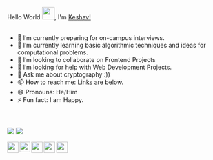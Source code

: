 Hello World <img src="https://github.com/TheDudeThatCode/TheDudeThatCode/blob/master/Assets/wave.gif" width="29px">, I'm [Keshav!](https://keshavgbpecdelhi.github.io/) 
<br />
<br />

- 🔭 I’m currently preparing for on-campus interviews.
- 🌱 I’m currently learning basic algorithmic techniques and ideas for computational problems.
- 👯 I’m looking to collaborate on Frontend Projects
- 🤔 I’m looking for help with Web Development Projects.
- 💬 Ask me about cryptography :))
- 📫 How to reach me: Links are below.
- 😄 Pronouns: He/Him
- ⚡ Fun fact: I am Happy.


<br />
<br />
<img align="center" src="https://github-readme-stats.vercel.app/api?username=keshavgbpecdelhi&show_icons=true&count_private=true" />
<img align="center" src="https://github-readme-stats.vercel.app/api/top-langs/?username=keshavgbpecdelhi&layout=compact&hide=tsql&show_icons=true" />


<br />
<br />
<a href="https://www.youtube.com/c/techedcs">
  <img align="left" width="26px" src="https://cdn.jsdelivr.net/npm/simple-icons@v3/icons/youtube.svg" />
</a>
<a href="https://www.linkedin.com/in/keshavgbpecdel">
  <img align="left" width="24px" src="https://cdn.jsdelivr.net/npm/simple-icons@v3/icons/linkedin.svg"  />
</a>
<a href="https://twitter.com/keshavgbpecdel">
  <img align="left" width="26px" src="https://cdn.jsdelivr.net/npm/simple-icons@v3/icons/twitter.svg" />
</a>
<a href="mailto:06420keshav902719@gmail.com">
  <img align="left" width="26px" src="https://cdn.jsdelivr.net/npm/simple-icons@v3/icons/gmail.svg" />
</a>
<a href="https://dev.to/keshavgbpecdel">
  <img align="left" width="26px" src="https://cdn.jsdelivr.net/npm/simple-icons@v3/icons/medium.svg" />
</a>
